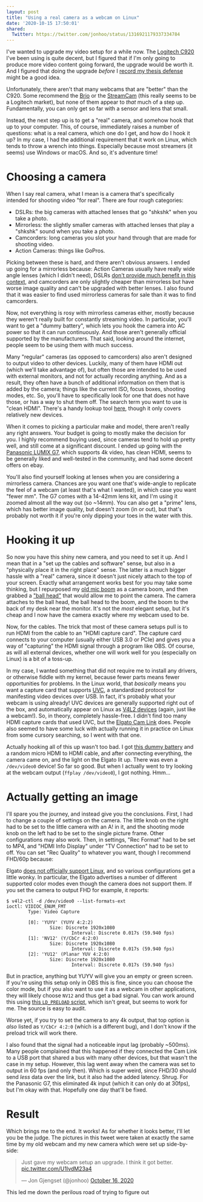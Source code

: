 ```yaml
---
layout: post
title: "Using a real camera as a webcam on Linux"
date: '2020-10-15 17:50:01'
shared:
  Twitter: https://twitter.com/jonhoo/status/1316921179337334784
---
```


I've wanted to upgrade my video setup for a while now. The [Logitech
C920] I've been using is quite decent, but I figured that if I'm only
going to produce more video content going forward, the upgrade would be
worth it. And I figured that doing the upgrade _before_ I [record my
thesis defense](https://twitter.com/jonhoo/status/1315816753679622144)
might be a good idea.

Unfortunately, there aren't that many webcams that are "better" than the
C920. Some recommend the [Brio] or the [StreamCam] (this really seems to
be a Logitech market), but none of them appear to _that_ much of a step
up. Fundamentally, you can only get so far with a sensor and lens that
small.

Instead, the next step up is to get a "real" camera, and somehow hook
that up to your computer. This, of course, immediately raises a number
of questions: what is a real camera, which one do I get, and how do I
hook it up? In my case, I had the additional requirement that it work on
Linux, which tends to throw a wrench into things. Especially because
most streamers (it seems) use Windows or macOS. And so, it's adventure
time!

# Choosing a camera

When I say real camera, what I mean is a camera that's specifically
intended for shooting video "for real". There are four rough categories:

 - DSLRs: the big cameras with attached lenses that go "shkshk" when you take a photo.
 - Mirrorless: the slightly smaller cameras with attached lenses that play a "shkshk" sound when you take a photo.
 - Camcorders: long cameras you slot your hand through that are made for shooting video.
 - Action Cameras: things like GoPros.

Picking between these is hard, and there aren't obvious answers. I ended
up going for a mirrorless because: Action Cameras usually have really
wide angle lenses (which I didn't need), DSLRs [don't provide much
benefit in this context][dslrs], and camcorders are only slightly
cheaper than mirrorless but have worse image quality and can't be
upgraded with better lenses. I also found that it was easier to find
used mirrorless cameras for sale than it was to find camcorders.

Now, not everything is rosy with mirrorless cameras either, mostly
because they weren't really built for constantly streaming video. In
particular, you'll want to get a "dummy battery", which lets you hook
the camera into AC power so that it can run continuously. And those
aren't generally official supported by the manufacturers. That said,
looking around the internet, people seem to be using them with much
success.

Many "regular" cameras (as opposed to camcorders) also aren't designed
to output video to other devices. Luckily, many of them have HDMI out
(which we'll take advantage of), but often those are intended to be used
with external monitors, and not for actually recording anything. And as
a result, they often have a bunch of additional information on them that
is added by the camera; things like the current ISO, focus boxes,
shooting modes, etc. So, you'll have to specifically look for one that
does not have those, or has a way to shut them off. The search term
you want to use is "clean HDMI". There's a handy lookup tool
[here](https://www.elgato.com/en/gaming/cam-link/camera-check), though
it only covers relatively new devices.

When it comes to picking a particular make and model, there aren't
really any right answers. Your budget is going to mostly make the
decision for you. I highly recommend buying used, since cameras tend to
hold up pretty well, and still come at a significant discount. I ended
up going with the [Panasonic LUMIX G7], which supports 4k video, has
clean HDMI, seems to be generally liked and well-tested in the
community, and had some decent offers on ebay.

You'll also find yourself looking at lenses when you are considering a
mirrorless camera. Chances are you want one that's wide-angle to
replicate the feel of a webcam (at least that's what I wanted), in which
case you want "fewer mm". The G7 comes with a 14-42mm lens kit, and I'm
using it zoomed almost all the way out (so ~14mm). You can also get a
"prime" lens, which has better image quality, but doesn't zoom (in or
out), but that's probably not worth it if you're only dipping your toes
in the water with this.

# Hooking it up

So now you have this shiny new camera, and you need to set it up. And I
mean that in a "set up the cables and software" sense, but also in a
"physically place it in the right place" sense. The latter is a much
bigger hassle with a "real" camera, since it doesn't just nicely attach
to the top of your screen. Exactly what arrangement works best for you
may take some thinking, but I repurposed my [old mic boom] as a camera
boom, and then grabbed a ["ball head"] that would allow me to point the
camera. The camera attaches to the ball head, the ball head to the boom,
and the boom to the back of my desk near the monitor. It's not the
_most_ elegant setup, but it's cheap and I now have the camera exactly
where my webcam used to be.

Now, for the cables. The trick that most of these camera setups pull is
to run HDMI from the cable to an "HDMI capture card". The capture card
connects to your computer (usually either USB 3.0 or PCIe) and
gives you a way of "capturing" the HDMI signal through a program like
OBS. Of course, as will all external devices, whether one will work well
for you (especially on Linux) is a bit of a toss-up.

In my case, I wanted something that did not require me to install any
drivers, or otherwise fiddle with my kernel, because fewer parts means
fewer opportunities for problems. In the Linux world, that _basically_
means you want a capture card that supports [UVC], a standardized
protocol for manifesting video devices over USB. In fact, it's probably
what your webcam is using already! UVC devices are generally supported
right out of the box, and automatically appear on Linux as [V4L2
devices] (again, just like a webcam!). So, in theory, completely
hassle-free. I didn't find too many HDMI capture cards that used UVC,
but the [Elgato Cam Link] does. People also seemed to have some luck
with actually running it in practice on Linux from some cursory
searching, so I went with that one.

Actually hooking all of this up wasn't too bad. I got [this dummy
battery] and a random micro HDMI to HDMI cable, and after connecting
everything, the camera came on, and the light on the Elgato lit up.
There was even a `/dev/video0` device! So far so good. But when I
actually went to try looking at the webcam output (`ffplay
/dev/video0`), I got nothing. Hmm...

# Actually getting an image

I'll spare you the journey, and instead give you the conclusions. First,
I had to change a couple of settings on the camera. The little knob on
the right had to be set to the little camera with an A! in it, and the
shooting mode knob on the left had to be set to the single picture
frame. Other configurations may also work. Then, in settings, "Rec
Format" had to be set to MP4, and "HDMI Info Display" under "TV
Connection" had to be set to off. You can set "Rec Quality" to whatever
you want, though I recommend FHD/60p because:

Elgato [does not officially support Linux], and so various
configurations get a little wonky. In particular, the Elgato advertises
a number of different supported color modes even though the camera does
not support them. If you set the camera to output FHD for example, it
reports:

```console
$ v4l2-ctl -d /dev/video0 --list-formats-ext
ioctl: VIDIOC_ENUM_FMT
        Type: Video Capture

        [0]: 'YUYV' (YUYV 4:2:2)
                Size: Discrete 1920x1080
                        Interval: Discrete 0.017s (59.940 fps)
        [1]: 'NV12' (Y/CbCr 4:2:0)
                Size: Discrete 1920x1080
                        Interval: Discrete 0.017s (59.940 fps)
        [2]: 'YU12' (Planar YUV 4:2:0)
                Size: Discrete 1920x1080
                        Interval: Discrete 0.017s (59.940 fps)
```

But in practice, anything but YUYV will give you an empty or green
screen. If you're using this setup only in OBS this is fine, since you
can choose the color mode, but if you also want to use it as a webcam in
other applications, they will likely choose `NV12` and thus get a bad
signal. You can work around this using [this `LD_PRELOAD` script], which
isn't great, but seems to work for me. The source is easy to audit.

Worse yet, if you try to set the camera to any 4k output, that top
option is *also* listed as `Y/CbCr 4:2:0`  (which is a different bug),
and I don't know if the preload trick will work there.

I also found that the signal had a noticeable input lag (probably
~500ms). Many people complained that this happened if they connected the
Cam Link to a USB port that shared a bus with many other devices, but
that wasn't the case in my setup. However, this lag went away when the
camera was set to output in 60 fps (and only then). Which is super
weird, since FHD/30 should send _less_ data over the link, but it also
had the added latency. Shrug. For the Panasonic G7, this eliminated 4k
input (which it can only do at 30fps), but I'm okay with that. Hopefully
one day that'll be fixed.

# Result

Which brings me to the end. It works! As for whether it looks better,
I'll let you be the judge. The pictures in this tweet were taken at
exactly the same time by my old webcam and my new camera which were set
up side-by-side:

<blockquote class="twitter-tweet"><p lang="en" dir="ltr">Just gave my webcam setup an upgrade. I think it got better. <a href="https://t.co/U1IvdM23a4">pic.twitter.com/U1IvdM23a4</a></p>&mdash; Jon Gjengset (@jonhoo) <a href="https://twitter.com/jonhoo/status/1316902940154728450?ref_src=twsrc%5Etfw">October 16, 2020</a></blockquote> <script async src="https://platform.twitter.com/widgets.js" charset="utf-8"></script> 

  [Logitech C920]: https://www.logitech.com/en-us/products/webcams/c920-pro-hd-webcam.960-000764.html
  [Brio]: https://www.logitech.com/en-us/product/brio
  [StreamCam]: https://www.logitech.com/en-us/products/webcams/streamcam.960-001289.html
  [dslrs]: https://filmora.wondershare.com/youtube/mirrorless-vs-dslr.html#part4
  [Panasonic LUMIX G7]: https://shop.panasonic.com/cameras-and-camcorders/cameras/lumix-interchangeable-lens-ilc-cameras/DMC-G7K.html?dwvar_DMC-G7K_color=Black
  [old mic boom]: https://www.innogear.com/products/microphone-stand-mic-windscreen-and-mic-pop-filter-set
  ["ball head"]: https://smile.amazon.com/gp/product/B07RXQTL1V/ref=ppx_yo_dt_b_asin_title_o08_s00?ie=UTF8&psc=1
  [UVC]: https://www.ideasonboard.org/uvc/
  [V4L2 devices]: https://linuxdevices.org/intro-to-v4l2-a/
  [Elgato Cam Link]: https://www.elgato.com/en/gaming/cam-link-4k
  [this dummy battery]: https://smile.amazon.com/gp/product/B01D69P0UG/ref=ppx_yo_dt_b_asin_title_o08_s00?ie=UTF8&psc=1
  [does not officially support Linux]: https://github.com/xkahn/camlink#this-is-a-cam-link-bug-4k-what-does-elgato-support-say
  [this `LD_PRELOAD` script]: https://github.com/xkahn/camlink

This led me down the perilous road of trying to figure out 
